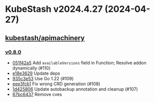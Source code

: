 # KubeStash v2024.4.27 (2024-04-27)


## [kubestash/apimachinery](https://github.com/kubestash/apimachinery)

### [v0.8.0](https://github.com/kubestash/apimachinery/releases/tag/v0.8.0)

- [051f42a5](https://github.com/kubestash/apimachinery/commit/051f42a5) Add `availableVersions` field in Function; Resolve addon dynamically (#110)
- [e18e3629](https://github.com/kubestash/apimachinery/commit/e18e3629) Update deps
- [935c3e53](https://github.com/kubestash/apimachinery/commit/935c3e53) Use Go 1.22 (#109)
- [eee3fcb1](https://github.com/kubestash/apimachinery/commit/eee3fcb1) Fix wrong CRD generation (#108)
- [1d425806](https://github.com/kubestash/apimachinery/commit/1d425806) Update autobackup annotation and cleanup (#107)
- [67bc6437](https://github.com/kubestash/apimachinery/commit/67bc6437) Remove cves



